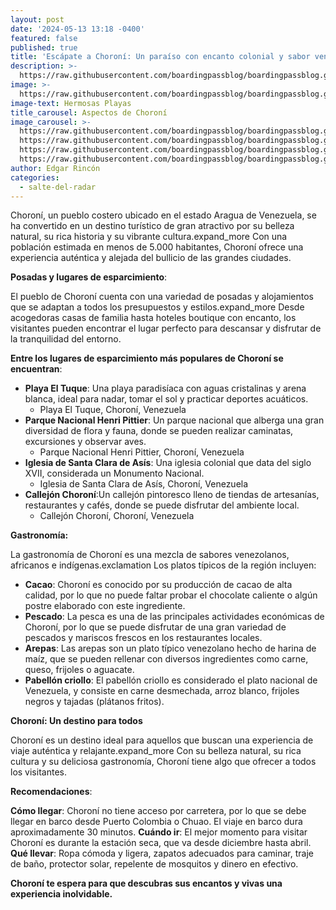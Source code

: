 ```yaml
---
layout: post
date: '2024-05-13 13:18 -0400'
featured: false
published: true
title: 'Escápate a Choroní: Un paraíso con encanto colonial y sabor venezolano'
description: >-
  https://raw.githubusercontent.com/boardingpassblog/boardingpassblog.github.io/main/assets/images/Choroni-0.jpg
image: >-
  https://raw.githubusercontent.com/boardingpassblog/boardingpassblog.github.io/main/assets/images/Choroni-0.jpg
image-text: Hermosas Playas
title_carousel: Aspectos de Choroní
image_carousel: >-
  https://raw.githubusercontent.com/boardingpassblog/boardingpassblog.github.io/main/assets/images/Choroni-1.jpg
  https://raw.githubusercontent.com/boardingpassblog/boardingpassblog.github.io/main/assets/images/Choroni-2.jpg
  https://raw.githubusercontent.com/boardingpassblog/boardingpassblog.github.io/main/assets/images/Choroni-3.jpg
  https://raw.githubusercontent.com/boardingpassblog/boardingpassblog.github.io/main/assets/images/Choroni-4.jpg
author: Edgar Rincón
categories:
  - salte-del-radar
---
```

Choroní, un pueblo costero ubicado en el estado Aragua de Venezuela, se ha convertido en un destino turístico de gran atractivo por su belleza natural, su rica historia y su vibrante cultura.expand_more Con una población estimada en menos de 5.000 habitantes, Choroní ofrece una experiencia auténtica y alejada del bullicio de las grandes ciudades.

**Posadas y lugares de esparcimiento**:

El pueblo de Choroní cuenta con una variedad de posadas y alojamientos que se adaptan a todos los presupuestos y estilos.expand_more Desde acogedoras casas de familia hasta hoteles boutique con encanto, los visitantes pueden encontrar el lugar perfecto para descansar y disfrutar de la tranquilidad del entorno.

**Entre los lugares de esparcimiento más populares de Choroní se encuentran**:

- **Playa El Tuque**: Una playa paradisíaca con aguas cristalinas y arena blanca, ideal para nadar, tomar el sol y practicar deportes acuáticos.
	- Playa El Tuque, Choroní, Venezuela
- **Parque Nacional Henri Pittier**: Un parque nacional que alberga una gran diversidad de flora y fauna, donde se pueden realizar caminatas, excursiones y observar aves.
	- Parque Nacional Henri Pittier, Choroní, Venezuela
- **Iglesia de Santa Clara de Asís**: Una iglesia colonial que data del siglo XVII, considerada un Monumento Nacional.
	- Iglesia de Santa Clara de Asís, Choroní, Venezuela
- **Callejón Choroní**:Un callejón pintoresco lleno de tiendas de artesanías, restaurantes y cafés, donde se puede disfrutar del ambiente local.
	- Callejón Choroní, Choroní, Venezuela

**Gastronomía:**

La gastronomía de Choroní es una mezcla de sabores venezolanos, africanos e indígenas.exclamation Los platos típicos de la región incluyen:

- **Cacao**: Choroní es conocido por su producción de cacao de alta calidad, por lo que no puede faltar probar el chocolate caliente o algún postre elaborado con este ingrediente.
- **Pescado**: La pesca es una de las principales actividades económicas de Choroní, por lo que se puede disfrutar de una gran variedad de pescados y mariscos frescos en los restaurantes locales.
- **Arepas**: Las arepas son un plato típico venezolano hecho de harina de maíz, que se pueden rellenar con diversos ingredientes como carne, queso, frijoles o aguacate.
- **Pabellón criollo**: El pabellón criollo es considerado el plato nacional de Venezuela, y consiste en carne desmechada, arroz blanco, frijoles negros y tajadas (plátanos fritos).

**Choroní: Un destino para todos**

Choroní es un destino ideal para aquellos que buscan una experiencia de viaje auténtica y relajante.expand_more Con su belleza natural, su rica cultura y su deliciosa gastronomía, Choroní tiene algo que ofrecer a todos los visitantes.

**Recomendaciones**:

**Cómo llegar**: Choroní no tiene acceso por carretera, por lo que se debe llegar en barco desde Puerto Colombia o Chuao. El viaje en barco dura aproximadamente 30 minutos.
**Cuándo ir**: El mejor momento para visitar Choroní es durante la estación seca, que va desde diciembre hasta abril.
**Qué llevar**: Ropa cómoda y ligera, zapatos adecuados para caminar, traje de baño, protector solar, repelente de mosquitos y dinero en efectivo.

**Choroní te espera para que descubras sus encantos y vivas una experiencia inolvidable.**
